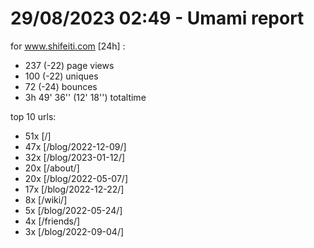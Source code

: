 # 29/08/2023 02:49 - Umami report
for www.shifeiti.com [24h] :

 - 237 (-22) page views
 - 100 (-22) uniques
 - 72 (-24) bounces
 - 3h 49' 36'' (12' 18'') totaltime


top 10 urls:
 - 51x [/]
 - 47x [/blog/2022-12-09/]
 - 32x [/blog/2023-01-12/]
 - 20x [/about/]
 - 20x [/blog/2022-05-07/]
 - 17x [/blog/2022-12-22/]
 - 8x [/wiki/]
 - 5x [/blog/2022-05-24/]
 - 4x [/friends/]
 - 3x [/blog/2022-09-04/]


